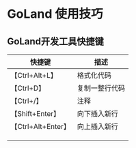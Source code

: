# GoLand 使用技巧

## GoLand开发工具快捷键

| 快捷键             | 描述           |
| ------------------ | -------------- |
| 【Ctrl+Alt+L】     | 格式化代码     |
| 【Ctrl+D】         | 复制一整行代码 |
| 【Ctrl+/】         | 注释           |
| 【Shift+Enter】    | 向下插入新行   |
| 【Ctrl+Alt+Enter】 | 向上插入新行   |
|                    |                |
|                    |                |
|                    |                |

